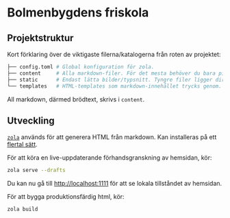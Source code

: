 # Bolmenbygdens friskola

## Projektstruktur

Kort förklaring över de viktigaste filerna/katalogerna från roten av projektet:

```sh
├── config.toml # Global konfiguration för zola.
├── content     # Alla markdown-filer. För det mesta behöver du bara pilla här!
├── static      # Endast lätta bilder/typsnitt. Tyngre filer ligger direkt på webbservern.
└── templates   # HTML-templates som markdown-innehållet trycks genom.
```

All markdown, därmed brödtext, skrivs i `content`.

## Utveckling

[`zola`](https://www.getzola.org/documentation/getting-started/overview/) används för att generera HTML från markdown. Kan installeras på ett [flertal sätt](https://www.getzola.org/documentation/getting-started/installation/).

För att köra en live-uppdaterande förhandsgranskning av hemsidan, kör:

```sh
zola serve --drafts
```

Du kan nu gå till <http://localhost:1111> för att se lokala tillståndet av hemsidan.

För att bygga produktionsfärdig html, kör:

```sh
zola build
```
